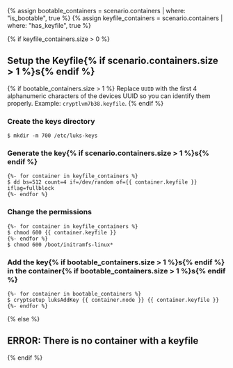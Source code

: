 {% assign bootable_containers = scenario.containers | where: "is_bootable", true %}
{% assign keyfile_containers = scenario.containers | where: "has_keyfile", true %}

{% if keyfile_containers.size > 0 %}
## Setup the Keyfile{% if scenario.containers.size > 1 %}s{% endif %}

{% if bootable_containers.size > 1 %}
Replace `UUID` with the first 4 alphanumeric characters of the devices UUID so you can identify them properly. Example: `cryptlvm7b38.keyfile`.
{% endif %}

### Create the keys directory
```
$ mkdir -m 700 /etc/luks-keys
```

### Generate the key{% if scenario.containers.size > 1 %}s{% endif %}
```
{%- for container in keyfile_containers %}
$ dd bs=512 count=4 if=/dev/random of={{ container.keyfile }} iflag=fullblock
{%- endfor %}
```

### Change the permissions
```
{%- for container in keyfile_containers %}
$ chmod 600 {{ container.keyfile }}
{%- endfor %}
$ chmod 600 /boot/initramfs-linux*
```

### Add the key{% if bootable_containers.size > 1 %}s{% endif %} in the container{% if bootable_containers.size > 1 %}s{% endif %}

```
{%- for container in bootable_containers %}
$ cryptsetup luksAddKey {{ container.node }} {{ container.keyfile }}
{%- endfor %}
```
{% else %}
## ERROR: There is no container with a keyfile
{% endif %}
